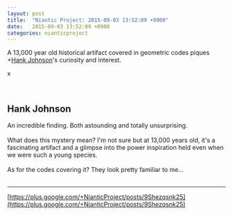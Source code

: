 ```yaml
---
layout: post
title:  "Niantic Project: 2015-09-03 13:52:09 +0900"
date:   2015-09-03 13:52:09 +0900
categories: nianticproject
---
```

A 13,000 year old historical artifact covered in geometric codes piques +[Hank Johnson](https://plus.google.com/117792105926525258257 "")'s curiosity and interest.

x<div class="shared"><br /><h2>Hank Johnson</h2>An incredible finding. Both astounding and totally unsurprising.<br /><br />What does this mystery mean? I'm not sure but at 13,000 years old, it's a fascinating artifact and a glimpse into the power inspiration held even when we were such a young species.<br /><br />As for the codes covering it? They look pretty familiar to me...<br /><br /></div>
- - -
[https://plus.google.com/+NianticProject/posts/9Shezqsnk25](https://plus.google.com/+NianticProject/posts/9Shezqsnk25)
